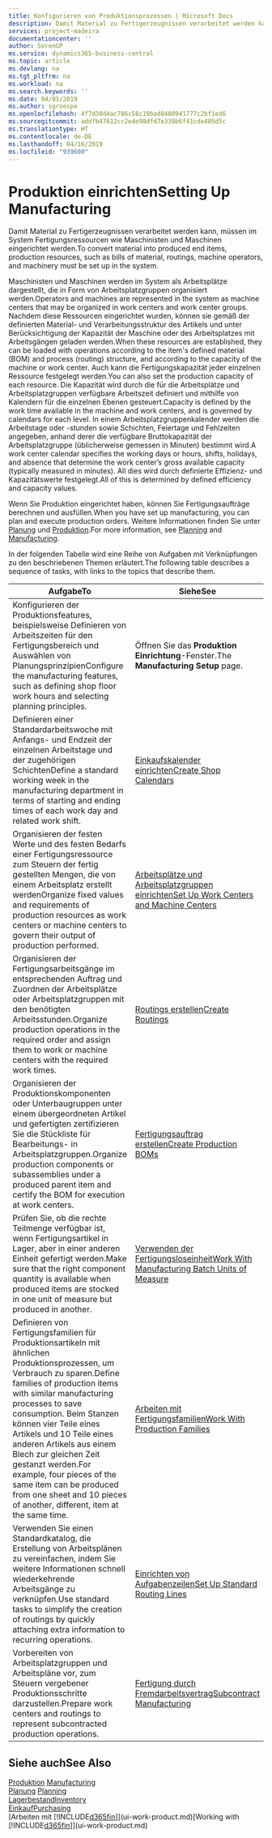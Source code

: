 ```yaml
---
title: Konfigurieren von Produktionsprozessen | Microsoft Docs
description: Damit Material zu Fertigerzeugnissen verarbeitet werden kann, müssen im System Fertigungsressourcen wie Maschinisten und Maschinen eingerichtet werden.
services: project-madeira
documentationcenter: ''
author: SorenGP
ms.service: dynamics365-business-central
ms.topic: article
ms.devlang: na
ms.tgt_pltfrm: na
ms.workload: na
ms.search.keywords: ''
ms.date: 04/01/2019
ms.author: sgroespe
ms.openlocfilehash: 4f7d38d4ac786c58c19bad8480941777c2bf1ed6
ms.sourcegitcommit: addfb47612cc2e4e98dfd7e338b6f41cde405d5c
ms.translationtype: HT
ms.contentlocale: de-DE
ms.lasthandoff: 04/16/2019
ms.locfileid: "939600"
---
```

# <a name="setting-up-manufacturing"></a><span data-ttu-id="8bc7d-103">Produktion einrichten</span><span class="sxs-lookup"><span data-stu-id="8bc7d-103">Setting Up Manufacturing</span></span>
<span data-ttu-id="8bc7d-104">Damit Material zu Fertigerzeugnissen verarbeitet werden kann, müssen im System Fertigungsressourcen wie Maschinisten und Maschinen eingerichtet werden.</span><span class="sxs-lookup"><span data-stu-id="8bc7d-104">To convert material into produced end items, production resources, such as bills of material, routings, machine operators, and machinery must be set up in the system.</span></span>

<span data-ttu-id="8bc7d-105">Maschinisten und Maschinen werden im System als Arbeitsplätze dargestellt, die in Form von Arbeitsplatzgruppen organisiert werden.</span><span class="sxs-lookup"><span data-stu-id="8bc7d-105">Operators and machines are represented in the system as machine centers that may be organized in work centers and work center groups.</span></span> <span data-ttu-id="8bc7d-106">Nachdem diese Ressourcen eingerichtet wurden, können sie gemäß der definierten  Material- und Verarbeitungsstruktur des Artikels und unter Berücksichtigung der Kapazität der Maschine oder des Arbeitsplatzes mit Arbeitsgängen geladen werden.</span><span class="sxs-lookup"><span data-stu-id="8bc7d-106">When these resources are established, they can be loaded with operations according to the item's defined material (BOM) and process (routing) structure, and according to the capacity of the machine or work center.</span></span> <span data-ttu-id="8bc7d-107">Auch kann die Fertigungskapazität jeder einzelnen Ressource festgelegt werden.</span><span class="sxs-lookup"><span data-stu-id="8bc7d-107">You can also set the production capacity of each resource.</span></span> <span data-ttu-id="8bc7d-108">Die Kapazität wird durch die für die Arbeitsplätze und Arbeitsplatzgruppen verfügbare Arbeitszeit definiert und mithilfe von Kalendern für die einzelnen Ebenen gesteuert.</span><span class="sxs-lookup"><span data-stu-id="8bc7d-108">Capacity is defined by the work time available in the machine and work centers, and is governed by calendars for each level.</span></span> <span data-ttu-id="8bc7d-109">In einem Arbeitsplatzgruppenkalender werden die Arbeitstage oder -stunden sowie Schichten, Feiertage und Fehlzeiten angegeben, anhand derer die verfügbare Bruttokapazität der Arbeitsplatzgruppe (üblicherweise gemessen in Minuten) bestimmt wird.</span><span class="sxs-lookup"><span data-stu-id="8bc7d-109">A work center calendar specifies the working days or hours, shifts, holidays, and absence that determine the work center’s gross available capacity (typically measured in minutes).</span></span> <span data-ttu-id="8bc7d-110">All dies wird durch definierte Effizienz- und Kapazitätswerte festgelegt.</span><span class="sxs-lookup"><span data-stu-id="8bc7d-110">All of this is determined by defined efficiency and capacity values.</span></span>  

<span data-ttu-id="8bc7d-111">Wenn Sie Produktion eingerichtet haben, können Sie Fertigungsaufträge berechnen und ausfüllen.</span><span class="sxs-lookup"><span data-stu-id="8bc7d-111">When you have set up manufacturing, you can plan and execute production orders.</span></span> <span data-ttu-id="8bc7d-112">Weitere Informationen finden Sie unter [Planung](production-planning.md) und [Produktion](production-manage-manufacturing.md).</span><span class="sxs-lookup"><span data-stu-id="8bc7d-112">For more information, see [Planning](production-planning.md) and [Manufacturing](production-manage-manufacturing.md).</span></span>  

 <span data-ttu-id="8bc7d-113">In der folgenden Tabelle wird eine Reihe von Aufgaben mit Verknüpfungen zu den beschriebenen Themen erläutert.</span><span class="sxs-lookup"><span data-stu-id="8bc7d-113">The following table describes a sequence of tasks, with links to the topics that describe them.</span></span>   

|<span data-ttu-id="8bc7d-114">**Aufgabe**</span><span class="sxs-lookup"><span data-stu-id="8bc7d-114">**To**</span></span>|<span data-ttu-id="8bc7d-115">**Siehe**</span><span class="sxs-lookup"><span data-stu-id="8bc7d-115">**See**</span></span>|  
|------------|-------------|  
|<span data-ttu-id="8bc7d-116">Konfigurieren der Produktionsfeatures, beispielsweise Definieren von Arbeitszeiten für den Fertigungsbereich und Auswählen von Planungsprinzipien</span><span class="sxs-lookup"><span data-stu-id="8bc7d-116">Configure the manufacturing features, such as defining shop floor work hours and selecting planning principles.</span></span>|<span data-ttu-id="8bc7d-117">Öffnen Sie das **Produktion Einrichtung**-Fenster.</span><span class="sxs-lookup"><span data-stu-id="8bc7d-117">The **Manufacturing Setup** page.</span></span>|  
|<span data-ttu-id="8bc7d-118">Definieren einer Standardarbeitswoche mit Anfangs- und Endzeit der einzelnen Arbeitstage und der zugehörigen Schichten</span><span class="sxs-lookup"><span data-stu-id="8bc7d-118">Define a standard working week in the manufacturing department in terms of starting and ending times of each work day and related work shift.</span></span>|[<span data-ttu-id="8bc7d-119">Einkaufskalender einrichten</span><span class="sxs-lookup"><span data-stu-id="8bc7d-119">Create Shop Calendars</span></span>](production-how-to-create-work-center-calendars.md)|  
|<span data-ttu-id="8bc7d-120">Organisieren der festen Werte und des festen Bedarfs einer Fertigungsressource zum Steuern der fertig gestellten Mengen, die von einem Arbeitsplatz erstellt werden</span><span class="sxs-lookup"><span data-stu-id="8bc7d-120">Organize fixed values and requirements of production resources as work centers or machine centers to govern their output of production performed.</span></span>|[<span data-ttu-id="8bc7d-121">Arbeitsplätze und Arbeitsplatzgruppen einrichten</span><span class="sxs-lookup"><span data-stu-id="8bc7d-121">Set Up Work Centers and Machine Centers</span></span>](production-how-to-set-up-work-and-machine-centers.md)|
|<span data-ttu-id="8bc7d-122">Organisieren der Fertigungsarbeitsgänge im entsprechenden Auftrag und Zuordnen der Arbeitsplätze oder Arbeitsplatzgruppen mit den benötigten Arbeitsstunden.</span><span class="sxs-lookup"><span data-stu-id="8bc7d-122">Organize production operations in the required order and assign them to work or machine centers with the required work times.</span></span>|[<span data-ttu-id="8bc7d-123">Routings erstellen</span><span class="sxs-lookup"><span data-stu-id="8bc7d-123">Create Routings</span></span>](production-how-to-create-routings.md)|
|<span data-ttu-id="8bc7d-124">Organisieren der Produktionskomponenten oder Unterbaugruppen unter einem übergeordneten Artikel und gefertigten zertifizieren Sie die Stückliste für Bearbeitungs- in Arbeitsplatzgruppen.</span><span class="sxs-lookup"><span data-stu-id="8bc7d-124">Organize production components or subassemblies under a produced parent item and certify the BOM for execution at work centers.</span></span>|[<span data-ttu-id="8bc7d-125">Fertigungsauftrag erstellen</span><span class="sxs-lookup"><span data-stu-id="8bc7d-125">Create Production BOMs</span></span>](production-how-to-create-production-boms.md)|
|<span data-ttu-id="8bc7d-126">Prüfen Sie, ob die rechte Teilmenge verfügbar ist, wenn Fertigungsartikel in Lager, aber in einer anderen Einheit gefertigt werden.</span><span class="sxs-lookup"><span data-stu-id="8bc7d-126">Make sure that the right component quantity is available when produced items are stocked in one unit of measure but produced in another.</span></span>|[<span data-ttu-id="8bc7d-127">Verwenden der Fertigungsloseinheit</span><span class="sxs-lookup"><span data-stu-id="8bc7d-127">Work With Manufacturing Batch Units of Measure</span></span>](production-how-to-use-the-manufacturing-batch-unit-of-measure.md)|  
|<span data-ttu-id="8bc7d-128">Definieren von Fertigungsfamilien für Produktionsartikeln mit ähnlichen Produktionsprozessen, um Verbrauch zu sparen.</span><span class="sxs-lookup"><span data-stu-id="8bc7d-128">Define families of production items with similar manufacturing processes to save consumption.</span></span> <span data-ttu-id="8bc7d-129">Beim Stanzen können vier Teile eines Artikels und 10 Teile eines anderen Artikels aus einem Blech zur gleichen Zeit gestanzt werden.</span><span class="sxs-lookup"><span data-stu-id="8bc7d-129">For example, four pieces of the same item can be produced from one sheet and 10 pieces of another, different, item at the same time.</span></span>|[<span data-ttu-id="8bc7d-130">Arbeiten mit Fertigungsfamilien</span><span class="sxs-lookup"><span data-stu-id="8bc7d-130">Work With Production Families</span></span>](production-how-work-family.md)|
|<span data-ttu-id="8bc7d-131">Verwenden Sie einen Standardkatalog, die Erstellung von Arbeitsplänen zu vereinfachen, indem Sie weitere Informationen schnell wiederkehrende Arbeitsgänge zu verknüpfen.</span><span class="sxs-lookup"><span data-stu-id="8bc7d-131">Use standard tasks to simplify the creation of routings by quickly attaching extra information to recurring operations.</span></span>|[<span data-ttu-id="8bc7d-132">Einrichten von Aufgabenzeilen</span><span class="sxs-lookup"><span data-stu-id="8bc7d-132">Set Up Standard Routing Lines</span></span>](production-how-set-up-standard-routing-lines.md)|  
|<span data-ttu-id="8bc7d-133">Vorbereiten von Arbeitsplatzgruppen und Arbeitspläne vor, zum Steuern vergebener Produktionsschritte darzustellen.</span><span class="sxs-lookup"><span data-stu-id="8bc7d-133">Prepare work centers and routings to represent subcontracted production operations.</span></span>|[<span data-ttu-id="8bc7d-134">Fertigung durch Fremdarbeitsvertrag</span><span class="sxs-lookup"><span data-stu-id="8bc7d-134">Subcontract Manufacturing</span></span>](production-how-to-subcontract-manufacturing.md)|  

## <a name="see-also"></a><span data-ttu-id="8bc7d-135">Siehe auch</span><span class="sxs-lookup"><span data-stu-id="8bc7d-135">See Also</span></span>
<span data-ttu-id="8bc7d-136">[Produktion](production-manage-manufacturing.md)  </span><span class="sxs-lookup"><span data-stu-id="8bc7d-136">[Manufacturing](production-manage-manufacturing.md)  </span></span>  
<span data-ttu-id="8bc7d-137">[Planung](production-planning.md) </span><span class="sxs-lookup"><span data-stu-id="8bc7d-137">[Planning](production-planning.md) </span></span>  
[<span data-ttu-id="8bc7d-138">Lagerbestand</span><span class="sxs-lookup"><span data-stu-id="8bc7d-138">Inventory</span></span>](inventory-manage-inventory.md)  
[<span data-ttu-id="8bc7d-139">Einkauf</span><span class="sxs-lookup"><span data-stu-id="8bc7d-139">Purchasing</span></span>](purchasing-manage-purchasing.md)  
<span data-ttu-id="8bc7d-140">[Arbeiten mit [!INCLUDE[d365fin](includes/d365fin_md.md)]](ui-work-product.md)</span><span class="sxs-lookup"><span data-stu-id="8bc7d-140">[Working with [!INCLUDE[d365fin](includes/d365fin_md.md)]](ui-work-product.md)</span></span>
